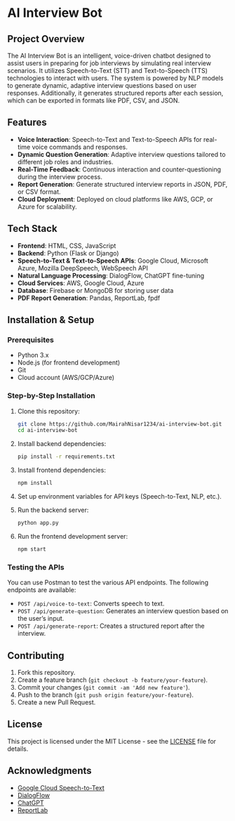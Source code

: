 # AI Interview Bot

## Project Overview
The AI Interview Bot is an intelligent, voice-driven chatbot designed to assist users in preparing for job interviews by simulating real interview scenarios. It utilizes Speech-to-Text (STT) and Text-to-Speech (TTS) technologies to interact with users. The system is powered by NLP models to generate dynamic, adaptive interview questions based on user responses. Additionally, it generates structured reports after each session, which can be exported in formats like PDF, CSV, and JSON.

## Features
- **Voice Interaction**: Speech-to-Text and Text-to-Speech APIs for real-time voice commands and responses.
- **Dynamic Question Generation**: Adaptive interview questions tailored to different job roles and industries.
- **Real-Time Feedback**: Continuous interaction and counter-questioning during the interview process.
- **Report Generation**: Generate structured interview reports in JSON, PDF, or CSV format.
- **Cloud Deployment**: Deployed on cloud platforms like AWS, GCP, or Azure for scalability.

## Tech Stack
- **Frontend**: HTML, CSS, JavaScript
- **Backend**: Python (Flask or Django)
- **Speech-to-Text & Text-to-Speech APIs**: Google Cloud, Microsoft Azure, Mozilla DeepSpeech, WebSpeech API
- **Natural Language Processing**: DialogFlow, ChatGPT fine-tuning
- **Cloud Services**: AWS, Google Cloud, Azure
- **Database**: Firebase or MongoDB for storing user data
- **PDF Report Generation**: Pandas, ReportLab, fpdf



## Installation & Setup
### Prerequisites
- Python 3.x
- Node.js (for frontend development)
- Git
- Cloud account (AWS/GCP/Azure)

### Step-by-Step Installation
1. Clone this repository:
    ```bash
    git clone https://github.com/MairahNisar1234/ai-interview-bot.git
    cd ai-interview-bot
    ```

2. Install backend dependencies:
    ```bash
    pip install -r requirements.txt
    ```

3. Install frontend dependencies:
    ```bash
    npm install
    ```

4. Set up environment variables for API keys (Speech-to-Text, NLP, etc.).

5. Run the backend server:
    ```bash
    python app.py
    ```

6. Run the frontend development server:
    ```bash
    npm start
    ```

### Testing the APIs
You can use Postman to test the various API endpoints. The following endpoints are available:
- `POST /api/voice-to-text`: Converts speech to text.
- `POST /api/generate-question`: Generates an interview question based on the user’s input.
- `POST /api/generate-report`: Creates a structured report after the interview.

## Contributing
1. Fork this repository.
2. Create a feature branch (`git checkout -b feature/your-feature`).
3. Commit your changes (`git commit -am 'Add new feature'`).
4. Push to the branch (`git push origin feature/your-feature`).
5. Create a new Pull Request.

## License
This project is licensed under the MIT License - see the [LICENSE](LICENSE) file for details.

## Acknowledgments
- [Google Cloud Speech-to-Text](https://cloud.google.com/speech-to-text)
- [DialogFlow](https://dialogflow.cloud.google.com/)
- [ChatGPT](https://openai.com/)
- [ReportLab](https://www.reportlab.com/)

